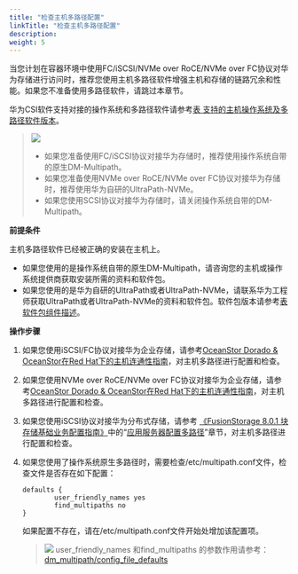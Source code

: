```yaml
---
title: "检查主机多路径配置"
linkTitle: "检查主机多路径配置"
description: 
weight: 5
---
```


当您计划在容器环境中使用FC/iSCSI/NVMe over RoCE/NVMe over FC协议对华为存储进行访问时，推荐您使用主机多路径软件增强主机和存储的链路冗余和性能。如果您不准备使用多路径软件，请跳过本章节。

华为CSI软件支持对接的操作系统和多路径软件请参考[表 支持的主机操作系统及多路径软件版本](/docs/兼容性和特性/Kubernetes及操作系统兼容性#table133422378818)。

>![](/css-docs/public_sys-resources/zh/icon-note.gif) 
>-   如果您准备使用FC/iSCSI协议对接华为存储时，推荐使用操作系统自带的原生DM-Multipath。
>-   如果您准备使用NVMe over RoCE/NVMe over FC协议对接华为存储时，推荐使用华为自研的UltraPath-NVMe。
>-   如果您使用SCSI协议对接华为存储时，请关闭操作系统自带的DM-Multipath。

**前提条件**

主机多路径软件已经被正确的安装在主机上。

-   如果您使用的是操作系统自带的原生DM-Multipath，请咨询您的主机或操作系统提供商获取安装所需的资料和软件包。
-   如果您使用的是华为自研的UltraPath或者UltraPath-NVMe，请联系华为工程师获取UltraPath或者UltraPath-NVMe的资料和软件包。软件包版本请参考[表 软件包组件描述](/docs/安装部署/安装前准备/下载华为CSI软件包#zh-cn_topic_0150885197_table17200162435412)。

**操作步骤**

1.  如果您使用iSCSI/FC协议对接华为企业存储，请参考[OceanStor Dorado & OceanStor在Red Hat下的主机连通性指南](https://support.huawei.com/enterprise/zh/doc/EDOC1100112792/e369b5d4)，对主机多路径进行配置和检查。
2.  如果您使用NVMe over RoCE/NVMe over FC协议对接华为企业存储，请参考[OceanStor Dorado & OceanStor在Red Hat下的主机连通性指南](https://support.huawei.com/enterprise/zh/doc/EDOC1100112792/2bb03fdc)，对主机多路径进行配置和检查。
3.  如果您使用iSCSI协议对接华为分布式存储，请参考  [《FusionStorage 8.0.1 块存储基础业务配置指南》](https://support.huawei.com/enterprise/zh/doc/EDOC1100115351)中的“[应用服务器配置多路径](https://support.huawei.com/enterprise/zh/doc/EDOC1100115351/8919295e)”章节，对主机多路径进行配置和检查。
4.  如果您使用了操作系统原生多路径时，需要检查/etc/multipath.conf文件，检查文件是否存在如下配置：

    ```
    defaults {
            user_friendly_names yes
            find_multipaths no
    }
    ```

    如果配置不存在，请在/etc/multipath.conf文件开始处增加该配置项。

    >![](/css-docs/public_sys-resources/zh/icon-note.gif) 
    >user\_friendly\_names 和find\_multipaths 的参数作用请参考：[dm\_multipath/config\_file\_defaults](https://access.redhat.com/documentation/en-us/red_hat_enterprise_linux/7/html/dm_multipath/config_file_defaults)

